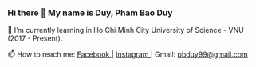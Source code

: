 ### Hi there 👋 My name is Duy, Pham Bao Duy

🌱 I’m currently learning in Ho Chi Minh City University of Science - VNU (2017 - Present).

📫 How to reach me: <a href="https://www.facebook.com/phambaoduy31"> Facebook </a> | <a href="https://www.instagram.com/urmahbooboo._"> Instagram </a> | Gmail: pbduy99@gmail.com
<!--
**pbduy/pbduy** is a ✨ _special_ ✨ repository because its `README.md` (this file) appears on your GitHub profile.

Here are some ideas to get you started:

- 🔭 I’m currently working on ...
- 🌱 I’m currently learning ...
- 👯 I’m looking to collaborate on ...
- 🤔 I’m looking for help with ...
- 💬 Ask me about ...
- 📫 How to reach me: ...
- 😄 Pronouns: ...
- ⚡ Fun fact: ...
-->
